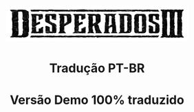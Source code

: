 <h1 align="center"><figure>
  <img src="DesperadosIII.png">
</figure></h1>


<h1 align="center">Tradução PT-BR</h1>
<h1 align="center">Versão Demo 100% traduzido</h1>
